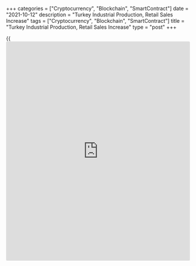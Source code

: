 +++
categories = ["Cryptocurrency", "Blockchain", "SmartContract"]
date = "2021-10-12"
description = "Turkey Industrial Production, Retail Sales Increase"
tags = ["Cryptocurrency", "Blockchain", "SmartContract"]
title = "Turkey Industrial Production, Retail Sales Increase"
type = "post"
+++

{{<iframe id="large-banner" src="https://www.bounty.group/#slide=13.0" width="100%" height="600" scrolling="no" style="border: 0px solid rgb(216, 221, 230); border-radius: 3px;">}}

Turkey's industrial production and retail sales increased in August,
data from Turkstat showed on Tuesday.

Industrial production increased 13.8 percent annually in August,
following a 9.7 percent rise in July.

Among the sub-sectors, mining and quarrying output increased 9.4 percent
annually in August and manufacturing output grew 14.2 percent.
Electricity, gas, steam output rose 9.4 percent.

On a month-on-month basis, industrial production rose 5.4 percent in
August, after a 3.4 percent fall in the prior month.

Another report from the statistical office showed that retail sales
increased 15.0 percent yearly in August, following a 13.2 percent gain
in July.

Sales of non-food sales increased 23.4 percent annually in August and
automotive fuel sales grew 6.0 percent. Sales of food, drinks and
tobacco gained 7.3 percent.

On a monthly basis, retail sales grew 0.3 percent in August, after a 1.2
percent growth in the preceding month.

For comments and feedback [contact](https://www.playgroundfx.com/contact/): editorial@rtt[news](https://www.letsplayfx.com/blog/forex-news-website/).com

[Economic News][1]

 **What parts of the world are seeing the best (and worst) economic
performances lately? Click[here][2] to check out our [Econ Scorecard][2]
and find out! See up-to-the-moment [ranking](https://www.playgroundfx.com/blog/crypto-exchange-ranking/)s for the best and worst
performers in [GDP][2], [unemployment rate][3], [inflation][4] and much
more.**

   1. www.rtt[news](https://www.letsplayfx.com/blog/forex-news-website/).com/Content/EconomicNews.aspx
   2. www.rtt[news](https://www.letsplayfx.com/blog/forex-news-website/).com/economic-scorecard/world-rank/GDP/highest-performance.aspx
   3. www.rtt[news](https://www.letsplayfx.com/blog/forex-news-website/).com/economic-scorecard/world-rank/unemployment-rate/lowest-performance.aspx
   4. www.rtt[news](https://www.letsplayfx.com/blog/forex-news-website/).com/economic-scorecard/world-rank/CPI/highest-performance.aspx